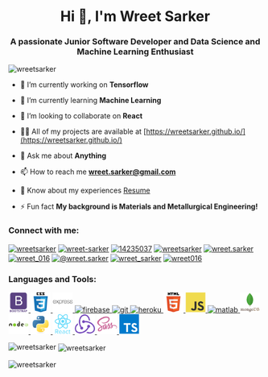 <h1 align="center">Hi 👋, I'm Wreet Sarker</h1>
<h3 align="center">A passionate Junior Software Developer and Data Science and Machine Learning Enthusiast</h3>

<p align="left"> <img src="https://komarev.com/ghpvc/?username=wreetsarker&label=Profile%20views&color=0e75b6&style=flat" alt="wreetsarker" /> </p>

- 🔭 I’m currently working on **Tensorflow**

- 🌱 I’m currently learning **Machine Learning**

- 👯 I’m looking to collaborate on **React**

- 👨‍💻 All of my projects are available at [https://wreetsarker.github.io/](https://wreetsarker.github.io/)

- 💬 Ask me about **Anything**

- 📫 How to reach me **wreet.sarker@gmail.com**

- 📄 Know about my experiences [Resume](https://drive.google.com/file/d/1kwsz6jsOFuSDtGwMufd-DYpQLsfEJmzn/view?usp=sharing)

- ⚡ Fun fact **My background is Materials and Metallurgical Engineering!**

<h3 align="left">Connect with me:</h3>
<p align="left">
<a href="https://twitter.com/wreetsarker" target="blank"><img align="center" src="https://logos-world.net/wp-content/uploads/2020/04/Twitter-Emblem.png" alt="wreetsarker" height="30" width="40" /></a>
<a href="https://linkedin.com/in/wreet-sarker" target="blank"><img align="center" src="https://pngimg.com/uploads/linkedIn/linkedIn_PNG38.png" alt="wreet-sarker" height="30" width="40" /></a>
<a href="https://stackoverflow.com/users/14235037" target="blank"><img align="center" src="https://upload.wikimedia.org/wikipedia/commons/thumb/e/ef/Stack_Overflow_icon.svg/768px-Stack_Overflow_icon.svg.png" alt="14235037" height="30" width="40" /></a>
<a href="https://kaggle.com/wreetsarker" target="blank"><img align="center" src="https://c0.klipartz.com/pngpicture/399/47/gratis-png-kaggle-modelado-predictivo-ciencia-de-datos-analisis-predictivo-de-negocios-thumbnail.png" alt="wreetsarker" height="30" width="40" /></a>
<a href="https://fb.com/wreet.sarker" target="blank"><img align="center" src="https://cdn.icon-icons.com/icons2/1826/PNG/512/4202107facebookfblogosocialsocialmedia-115710_115591.png" alt="wreet.sarker" height="30" width="40" /></a>
<a href="https://instagram.com/wreet_016" target="blank"><img align="center" src="https://i.pinimg.com/originals/72/a3/d9/72a3d9408d41335f39e9f014dc35cf44.jpg" alt="wreet_016" height="30" width="40" /></a>
<a href="https://medium.com/@wreet-sarker" target="blank"><img align="center" src="https://miro.medium.com/max/3404/1*jfdwtvU6V6g99q3G7gq7dQ.png" alt="@wreet.sarker" height="30" width="40" /></a>
<a href="https://www.hackerrank.com/wreet_sarker" target="blank"><img align="center" src="https://upload.wikimedia.org/wikipedia/commons/6/65/HackerRank_logo.png" alt="wreet_sarker" height="30" width="40" /></a>
<a href="https://www.leetcode.com/wreet016" target="blank"><img align="center" src="https://ih1.redbubble.net/image.662995398.2784/pp,840x830-pad,1000x1000,f8f8f8.u3.jpg" alt="wreet016" height="30" width="40" /></a>
</p>

<h3 align="left">Languages and Tools:</h3>
<p align="left"> <a href="https://getbootstrap.com" target="_blank"> <img src="https://raw.githubusercontent.com/devicons/devicon/master/icons/bootstrap/bootstrap-plain-wordmark.svg" alt="bootstrap" width="40" height="40"/> </a> <a href="https://www.w3schools.com/css/" target="_blank"> <img src="https://raw.githubusercontent.com/devicons/devicon/master/icons/css3/css3-original-wordmark.svg" alt="css3" width="40" height="40"/> </a> <a href="https://expressjs.com" target="_blank"> <img src="https://raw.githubusercontent.com/devicons/devicon/master/icons/express/express-original-wordmark.svg" alt="express" width="40" height="40"/> </a> <a href="https://firebase.google.com/" target="_blank"> <img src="https://www.vectorlogo.zone/logos/firebase/firebase-icon.svg" alt="firebase" width="40" height="40"/> </a> <a href="https://git-scm.com/" target="_blank"> <img src="https://www.vectorlogo.zone/logos/git-scm/git-scm-icon.svg" alt="git" width="40" height="40"/> </a> <a href="https://heroku.com" target="_blank"> <img src="https://www.vectorlogo.zone/logos/heroku/heroku-icon.svg" alt="heroku" width="40" height="40"/> </a> <a href="https://www.w3.org/html/" target="_blank"> <img src="https://raw.githubusercontent.com/devicons/devicon/master/icons/html5/html5-original-wordmark.svg" alt="html5" width="40" height="40"/> </a> <a href="https://developer.mozilla.org/en-US/docs/Web/JavaScript" target="_blank"> <img src="https://raw.githubusercontent.com/devicons/devicon/master/icons/javascript/javascript-original.svg" alt="javascript" width="40" height="40"/> </a> <a href="https://www.mathworks.com/" target="_blank"> <img src="https://raw.githubusercontent.com/simple-icons/simple-icons/master/icons/mathworks.svg" alt="matlab" width="40" height="40"/> </a> <a href="https://www.mongodb.com/" target="_blank"> <img src="https://raw.githubusercontent.com/devicons/devicon/master/icons/mongodb/mongodb-original-wordmark.svg" alt="mongodb" width="40" height="40"/> </a> <a href="https://nodejs.org" target="_blank"> <img src="https://raw.githubusercontent.com/devicons/devicon/master/icons/nodejs/nodejs-original-wordmark.svg" alt="nodejs" width="40" height="40"/> </a> <a href="https://www.python.org" target="_blank"> <img src="https://raw.githubusercontent.com/devicons/devicon/master/icons/python/python-original.svg" alt="python" width="40" height="40"/> </a> <a href="https://reactjs.org/" target="_blank"> <img src="https://raw.githubusercontent.com/devicons/devicon/master/icons/react/react-original-wordmark.svg" alt="react" width="40" height="40"/> </a> <a href="https://redux.js.org" target="_blank"> <img src="https://raw.githubusercontent.com/devicons/devicon/master/icons/redux/redux-original.svg" alt="redux" width="40" height="40"/> </a> <a href="https://sass-lang.com" target="_blank"> <img src="https://raw.githubusercontent.com/devicons/devicon/master/icons/sass/sass-original.svg" alt="sass" width="40" height="40"/> </a> <a href="https://www.typescriptlang.org/" target="_blank"> <img src="https://raw.githubusercontent.com/devicons/devicon/master/icons/typescript/typescript-original.svg" alt="typescript" width="40" height="40"/> </a> </p>

<p><img align="left" src="https://github-readme-stats.vercel.app/api/top-langs?username=wreetsarker&show_icons=true&locale=en&layout=compact" alt="wreetsarker" /></p>

<p>&nbsp;<img align="center" src="https://github-readme-stats.vercel.app/api?username=wreetsarker&show_icons=true&locale=en" alt="wreetsarker" /></p>

<p><img align="center" src="https://github-readme-streak-stats.herokuapp.com/?user=wreetsarker&" alt="wreetsarker" /></p>

<div data-iframe-width="150" data-iframe-height="270" data-share-badge-id="4fc5e78e-ed0d-4921-afec-eb94167d0a3e" data-share-badge-host="https://www.credly.com"></div>

